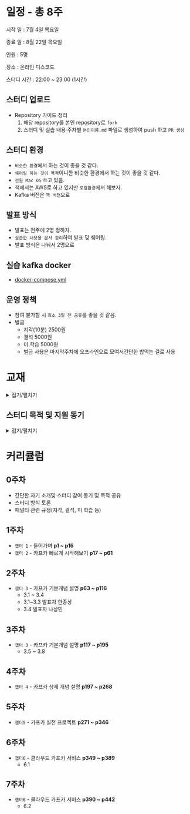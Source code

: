 # 일정 - 총 8주

시작 일 : 7월 4일 목요일

종료 일 : 8월 22일 목요일

인원 : 5명

장소 : 온라인 디스코드

스터디 시간 : 22:00 ~ 23:00 (1시간)

## 스터디 업로드

- Repository 가이드 정리
  1. 해당 repository를 본인 repository로 `fork`
  2. 스터디 및 실습 내용 주차별 `본인이름.md` 파일로 생성하여 push 하고 `PR 생성`

## 스터디 환경

- `비슷한 환경`에서 하는 것이 좋을 것 같다.
- `쉐어링 하는 것이 목적`이니깐 비슷한 환경에서 하는 것이 좋을 것 같다.
- `전원 Mac OS` 쓰고 있음.
- 책에서는 AWS로 하고 있지만 `로컬환경`에서 해보자.
- Kafka 버전은 `책 버전`으로

## 발표 방식

- 발표는 전주에 2명 정하자.
- `실습한 내용을 문서 정리`하여 발표 및 쉐어링.
- 발표 방식은 나눠서 2명으로

## 실습 kafka docker
- [docker-compose.yml](docker-compose.yml)

## 운영 정책

- 참여 불가할 시 `최소 3일 전 공유`를 좋을 것 같음.
- 벌금
  - 지각(10분) 2500원
  - 결석 5000원
  - 미 학습 5000원
  - 벌금 사용은 마지막주차에 오프라인으로 모여서간단한 밥먹는 걸로 사용

# 교재
<details>
<summary>접기/펼치기</summary>
[아파치 카프카 애플리케이션 프로그래밍 with 자바 - 예스24 (yes24.com)](https://www.yes24.com/Product/Goods/99122569)
![img.png](img.png)
</details>


## 스터디 목적 및 지원 동기
<details>
<summary>접기/펼치기</summary>

한종상

- 백엔드, devops 등, 광고, CRM 플랫폼 개발
- 풀스택 및 인프라 운영, 주로 java를 사용 함.
- 매니징 업무를 하면서 Kafka를 운영해 보았지만 실무적 지식을 학습하기 위해 스터디 참여

나상민

- 백엔드 개발자, 검색 솔루션 관련 운영 및 개발
- 풀스택 업무 자바 & 스프링, 타임리프 등 사용.
- msa 관련 공부 중 비동기 통신 중 카푸카를 사용한다고 하여 관심 및 스터디 참여

이은비

- 백엔드 개발자, B2C 서비스 개발
- 자바, 코틀린, 스프링 등 사용.
- 기술 서적 및 블로그를 통해 카푸카를 알게 되었고 관심이 생겨 실습하여 학습하는 것이 목표

장세은

- 백엔드 개발자
- 자바, 스프링 등 사용.
- 기술 서적을 통하여 접하게 되었고 실습을 통해 이해력을 높이기 위해 참여

박다원

- ML엔지니어, 추천 시스템 개발
- python, pyspark,sql 등을 사용
- 같은 회사의 백엔드팀에서 카푸카를 사용중이고, 해당 기술에 대해 학습해보고 싶어 신청
</details>








# 커리큘럼

## 0주차

- 간단한 자기 소개및 스터디 참여 동기 및 목적 공유
- 스터디 방식 토론
- 패널티 관련 규정(지각, 결석, 미 학습 등)

## 1주차

- `챕터 1` -  들어가며 **p1 ~ p16**
- `챕터 2` - 카프카 빠르게 시작해보기 **p17 ~ p61**

## 2주차

- `챕터 3` - 카프카 기본개념 설명 **p63 ~ p116**
    - 3.1 ~ 3.4
    - 3.1~3.3 발표자 한종상
    - 3.4 발표자 나상민

## 3주차

- `챕터 3` - 카프카 기본개념 설명 **p117 ~ p195**
    - 3.5 ~ 3.8

## 4주차

- `챕터 4` - 카프카 상세 개념 설명 **p197 ~ p268**

## 5주차

- `챕터5` - 카프카 실전 프로젝트 **p271 ~ p346**

## 6주차

- `챕터6` - 클라우드 카프카 서비스  **p349 ~ p389**
    - 6.1

## 7주차

- `챕터6` - 클라우드 카프카 서비스 **p390 ~ p442**
    - 6.2